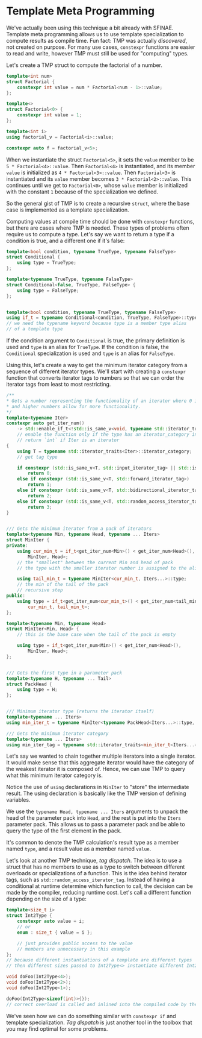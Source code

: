 # Template Meta Programming

We've actually been using this technique a bit already with SFINAE. Template meta programming allows us to use template specialization to compute results as compile time. 
Fun fact: TMP was actually *discovered*, not created on purpose. For many use cases, `constexpr` functions are easier to read and write, however TMP
must still be used for "computing" types.

Let's create a TMP struct to compute the factorial of a number.

```C++
template<int num>
struct Factorial {
    constexpr int value = num * Factorial<num - 1>::value;
};

template<>
struct Factorial<0> {
    constexpr int value = 1;
};

template<int i>
using factorial_v = Factorial<i>::value;

constexpr auto f = factorial_v<5>;
```
When we instantiate the struct `Factorial<5>`, it sets the `value` member to be `5 * Factorial<4>::value`.
Then `Factorial<4>` is instantiated, and its member `value` is initialized as `4 * Factorial<3>::value`.
Then `Factorial<3>` is instantiated and its `value` member becomes `3 * Factorial<2>::value`.
This continues until we get to `Factorial<0>`, whose `value` member is initialized with the constant `1`
because of the specialization we defined.

So the general gist of TMP is to create a recursive `struct`, where the base case is implemented as a template specialization.

Computing values at compile time should be done with `constexpr` functions, but there are cases where TMP is needed. These types of problems
often require us to compute a type.
Let's say we want to return a type if a condition is true, and a different one if it's false:

```C++
template<bool condition, typename TrueType, typename FalseType>
struct Conditional {
    using type = TrueType;
};

template<typename TrueType, typename FalseType>
struct Conditional<false, TrueType, FalseType> {
    using type = FalseType;
};


template<bool condition, typename TrueType, typename FalseType>
using if_t = typename Conditional<condition, TrueType, FalseType>::type;
// we need the typename keyword because type is a member type alias
// of a template type
```
If the condition argument to `Conditional` is true, the primary definition is used and `type` is an alias for `TrueType`.
If the condition is false, the `Conditional` specialization is used and `type` is an alias for `FalseType`.

Using this, let's create a way to get the minimum iterator category from a sequence of different iterator types. We'll start with creating a
`constexpr` function that converts iterator tags to numbers so that we can order the iterator tags from least to most restricting.

```C++
/**
* Gets a number representing the functionality of an iterator where 0 is an input/output
* and higher numbers allow for more functionality.
*/
template<typename Iter>
constexpr auto get_iter_num() 
    -> std::enable_if_t<!std::is_same_v<void, typename std::iterator_traits<Iter>::iterator_category>, int> 
    // enable the function only if the type has an iterator_category in iterator_traits
    // return `int` if Iter is an iterator
{
    using T = typename std::iterator_traits<Iter>::iterator_category;
    // get tag type

    if constexpr (std::is_same_v<T, std::input_iterator_tag> || std::is_same_v<T, std::output_iterator_tag> )
        return 0;
    else if constexpr (std::is_same_v<T, std::forward_iterator_tag>) 
        return 1;
    else if constexpr (std::is_same_v<T, std::bidirectional_iterator_tag>)
        return 2;
    else if constexpr (std::is_same_v<T, std::random_access_iterator_tag>)
        return 3;
}


/// Gets the minimum iterator from a pack of iterators
template<typename Min, typename Head, typename ... Iters>
struct MinIter {
private:
    using cur_min_t = if_t<get_iter_num<Min>() < get_iter_num<Head>(),
        MinIter, Head>;
    // the "smallest" between the current Min and head of pack
    // the type with the smaller iterator number is assigned to the alias cur_min_t

    using tail_min_t = typename MinIter<cur_min_t, Iters...>::type;
    // the min of the tail of the pack
    // recursive step
public:
    using type = if_t<get_iter_num<cur_min_t>() < get_iter_num<tail_min_it>(),
        cur_min_t, tail_min_t>;
};

template<typename Min, typename Head>
struct MinIter<Min, Head> {
    // this is the base case when the tail of the pack is empty

    using type = if_t<get_iter_num<Min>() < get_iter_num<Head>(),
        MinIter, Head>;
};


/// Gets the first type in a parameter pack
template<typename H, typename ... Tail>
struct PackHead {
    using type = H;
};


/// Minimum iterator type (returns the iterator itself)
template<typename ... Iters>
using min_iter_t = typename MinIter<typename PackHead<Iters...>::type, Iters...>::type;

/// Gets the minimum iterator category
template<typename ... Iters>
using min_iter_tag = typename std::iterator_traits<min_iter_t<Iters...>>::iterator_category;
```

Let's say we wanted to chain together multiple iterators into a single iterator. It would make sense that this aggregate iterator would have the category of the weakest iterator it
is composed of. Hence, we can use TMP to query what this minimum iterator category is.

Notice the use of `using` declarations in `MinIter` to "store" the intermediate result. The using declaration is basically like the TMP version of defining variables.

We use the `typename Head, typename ... Iters` arguments to unpack the head of the parameter pack into `Head`, and the rest is put into the `Iters` parameter pack.
This allows us to pass a parameter pack and be able to query the type of the first element in the pack.

It's common to denote the TMP calculation's result type as a member named `type`, and a result value as a member named `value`. 

Let's look at another TMP technique, *tag dispatch*. The idea is to use a struct that has no members to use as a type to switch between different overloads or specializations of a function.
This is the idea behind iterator tags, such as `std::random_access_iterator_tag`. Instead of having a conditional at runtime determine which function to call, the decision can be made by the
compiler, reducing runtime cost. Let's call a different function depending on the size of a type:

```C++
template<size_t i>
struct Int2Type {
    constexpr auto value = i;
    // or
    enum : size_t { value = i };

    // just provides public access to the value
    // members are unnecessary in this example
};
// because different instantiations of a template are different types
// then different sizes passed to Int2Type<> instantiate different Int2Type types

void doFoo(Int2Type<4>);
void doFoo(Int2Type<2>);
void doFoo(Int2Type<1>);

doFoo(Int2Type<sizeof(int)>{});
// correct overload is called and inlined into the compiled code by the compiler.
```

We've seen how we can do something similar with `constexpr if` and template specialization.
*Tag dispatch* is just another tool in the toolbox that you may find optimal for some problems.

